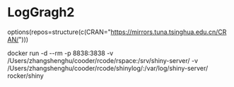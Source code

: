 # LogGragh2
options(repos=structure(c(CRAN="https://mirrors.tuna.tsinghua.edu.cn/CRAN/")))

docker run -d --rm -p 8838:3838 -v /Users/zhangshenghu/cooder/rcode/rspace:/srv/shiny-server/  -v /Users/zhangshenghu/cooder/rcode/shinylog/:/var/log/shiny-server/ rocker/shiny